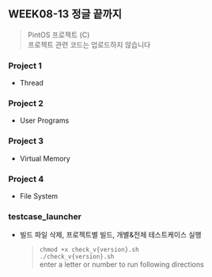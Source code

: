 ## WEEK08-13 정글 끝까지
> PintOS 프로젝트 (C) <br>
> 프로젝트 관련 코드는 업로드하지 않습니다
### Project 1
* Thread
### Project 2
* User Programs
### Project 3
* Virtual Memory
### Project 4
* File System
### testcase_launcher
* 빌드 파일 삭제, 프로젝트별 빌드, 개별&전체 테스트케이스 실행
  > `chmod +x check_v{version}.sh`  <br>
  > `./check_v{version}.sh` <br>
  >  enter a letter or number to run following directions
